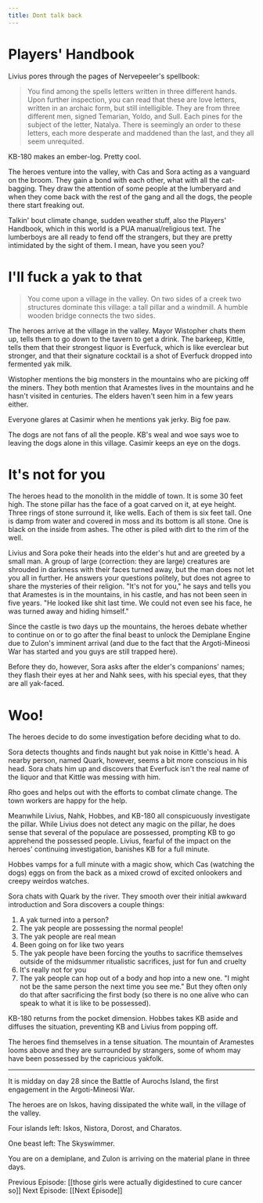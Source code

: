```yaml
---
title: Dont talk back
---
```


# Players' Handbook

Livius pores through the pages of Nervepeeler's spellbook: 

> You find among the spells letters written in three different hands. Upon further inspection, you can read that these are love letters, written in an archaic form, but still intelligible. They are from three different men, signed Temarian, Yoldo, and Sull. Each pines for the subject of the letter, Natalya. There is seemingly an order to these letters, each more desperate and maddened than the last, and they all seem unrequited. 

KB-180 makes an ember-log. Pretty cool. 

The heroes venture into the valley, with Cas and Sora acting as a vanguard on the broom. They gain a bond with each other, what with all the cat-bagging. They draw the attention of some people at the lumberyard and when they come back with the rest of the gang and all the dogs, the people there start freaking out. 

Talkin' bout climate change, sudden weather stuff, also the Players' Handbook, which in this world is a PUA manual/religious text. The lumberboys are all ready to fend off the strangers, but they are pretty intimidated by the sight of them. I mean, have you seen you?

# I'll fuck a yak to that

> You come upon a village in the valley. On two sides of a creek two structures dominate this village: a tall pillar and a windmill. A humble wooden bridge connects the two sides. 

The heroes arrive at the village in the valley. Mayor Wistopher chats them up, tells them to go down to the tavern to get a drink. The barkeep, Kittle, tells them that their strongest liquor is Everfuck, which is like everclear but stronger, and that their signature cocktail is a shot of Everfuck dropped into fermented yak milk. 

Wistopher mentions the big monsters in the mountains who are picking off the miners. They both mention that Aramestes lives in the mountains and he hasn't visited in centuries. The elders haven't seen him in a few years either. 

Everyone glares at Casimir when he mentions yak jerky. Big foe paw. 

The dogs are not fans of all the people. KB's weal and woe says woe to leaving the dogs alone in this village. Casimir keeps an eye on the dogs.

# It's not for you

The heroes head to the monolith in the middle of town.  It is some 30 feet high. The stone pillar has the face of a goat carved on it, at eye height. Three rings of stone surround it, like wells. Each of them is six feet tall. One is damp from water and covered in moss and its bottom is all stone. One is black on the inside from ashes. The other is piled with dirt to the rim of the well. 

Livius and Sora poke their heads into the elder's hut and are greeted by a small man. A group of large (correction: they are large) creatures are shrouded in darkness with their faces turned away, but the man does not let you all in further. He answers your questions politely, but does not agree to share the mysteries of their religion. "It's not for you," he says and tells you that Aramestes is in the mountains, in his castle, and has not been seen in five years. "He looked like shit last time. We could not even see his face, he was turned away and hiding himself."

Since the castle is two days up the mountains, the heroes debate whether to continue on or to go after the final beast to unlock the Demiplane Engine due to Zulon's imminent arrival (and due to the fact that the  Argoti-Mineosi War has started and you guys are still trapped here).

Before they do, however, Sora asks after the elder's companions' names; they flash their eyes at her and Nahk sees, with his special eyes, that they are all yak-faced.

# Woo!
The heroes decide to do some investigation before deciding what to do. 

Sora detects thoughts and finds naught but yak noise in Kittle's head. A nearby person, named Quark, however, seems a bit more conscious in his head. Sora chats him up and discovers that Everfuck isn't the real name of the liquor and that Kittle was messing with him.

Rho goes and helps out with the efforts to combat climate change. The town workers are happy for the help. 

Meanwhile Livius, Nahk, Hobbes, and KB-180 all conspicuously investigate the pillar. While Livius does not detect any magic on the pillar, he does sense that several of the populace are possessed, prompting KB to go apprehend the possessed people. Livius, fearful of the impact on the heroes' continuing investigation, banishes KB for a full minute. 

Hobbes vamps for a full minute with a magic show, which Cas (watching the dogs) eggs on from the back as a mixed crowd of excited onlookers and creepy weirdos watches. 

Sora chats with Quark by the river. They smooth over their initial awkward introduction and Sora discovers a couple things: 

1. A yak turned into a person?
2. The yak people are possessing the normal people!
3. The yak people are real mean
4. Been going on for like two years
5. The yak people have been forcing the youths to sacrifice themselves outside of the midsummer ritualistic sacrifices, just for fun and cruelty
6. It's really not for you
7. The yak people can hop out of a body and hop into a new one. "I might not be the same person the next time you see me." But they often only do that after sacrificing the first body (so there is no one alive who can speak to what it is like to be possessed).

KB-180 returns from the pocket dimension. Hobbes takes KB aside and diffuses the situation, preventing KB and Livius from popping off.

The heroes find themselves in a tense situation. The mountain of Aramestes looms above and they are surrounded by strangers, some of whom may have been possessed by the capricious yakfolk. 

---
It is midday on day 28 since the Battle of Aurochs Island, the first engagement in the Argoti-Mineosi War.

The heroes are on Iskos, having dissipated the white wall, in the village of the valley.

Four islands left: Iskos, Nistora, Dorost, and Charatos.

One beast left: The Skyswimmer.

You are on a demiplane, and Zulon is arriving on the material plane in three days.

Previous Episode: [[those girls were actually digidestined to cure cancer so]]
Next Episode: [[Next Episode]]
